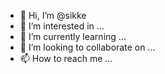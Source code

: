 - 👋 Hi, I’m @sikke
- 👀 I’m interested in ...
- 🌱 I’m currently learning ...
- 💞️ I’m looking to collaborate on ...
- 📫 How to reach me ...

<!---
0xKays/0xKays is a ✨ special ✨ repository because its `README.md` (this file) appears on your GitHub profile.
You can click the Preview link to take a look at your changes.
--->
